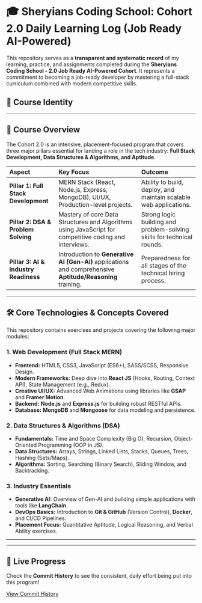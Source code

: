 # 🎓 Sheryians Coding School: Cohort 2.0 Daily Learning Log (Job Ready AI-Powered)

This repository serves as a **transparent and systematic record** of my learning, practice, and assignments completed during the **Sheryians Coding School - 2.0 Job Ready AI-Powered Cohort**. It represents a commitment to becoming a job-ready developer by mastering a full-stack curriculum combined with modern competitive skills.

## 🌟 Course Identity
---

## 🚀 Course Overview

The Cohort 2.0 is an intensive, placement-focused program that covers three major pillars essential for landing a role in the tech industry: **Full Stack Development, Data Structures & Algorithms, and Aptitude**.

| Aspect | Key Focus | Outcome |
| :--- | :--- | :--- |
| **Pillar 1: Full Stack Development** | MERN Stack (React, Node.js, Express, MongoDB), UI/UX, Production-level projects. | Ability to build, deploy, and maintain scalable web applications. |
| **Pillar 2: DSA & Problem Solving** | Mastery of core Data Structures and Algorithms using JavaScript for competitive coding and interviews. | Strong logic building and problem-solving skills for technical rounds. |
| **Pillar 3: AI & Industry Readiness** | Introduction to **Generative AI (Gen-AI)** applications and comprehensive **Aptitude/Reasoning** training. | Preparedness for all stages of the technical hiring process. |

---

## 🛠️ Core Technologies & Concepts Covered

This repository contains exercises and projects covering the following major modules:

### 1. Web Development (Full Stack MERN)

* **Frontend:** HTML5, CSS3, JavaScript (ES6+), SASS/SCSS, Responsive Design.
* **Modern Frameworks:** Deep dive into **React JS** (Hooks, Routing, Context API), State Management (e.g., Redux).
* **Creative UI/UX:** Advanced Web Animations using libraries like **GSAP** and **Framer Motion**.
* **Backend:** **Node.js** and **Express.js** for building robust RESTful APIs.
* **Database:** **MongoDB** and **Mongoose** for data modeling and persistence.

### 2. Data Structures & Algorithms (DSA)

* **Fundamentals:** Time and Space Complexity (Big O), Recursion, Object-Oriented Programming (OOP in JS).
* **Data Structures:** Arrays, Strings, Linked Lists, Stacks, Queues, Trees, Hashing (Sets/Maps).
* **Algorithms:** Sorting, Searching (Binary Search), Sliding Window, and Backtracking.

### 3. Industry Essentials

* **Generative AI:** Overview of Gen-AI and building simple applications with tools like **LangChain**.
* **DevOps Basics:** Introduction to **Git & GitHub** (Version Control), **Docker**, and CI/CD Pipelines.
* **Placement Focus:** Quantitative Aptitude, Logical Reasoning, and Verbal Ability exercises.

---

---

## 🔗 Live Progress

Check the **Commit History** to see the consistent, daily effort being put into this program!

[View Commit History](https://github.com/DibyanshuChauhan/Job-Ready-AI-Cohert-Daily-Progress/commits/main)